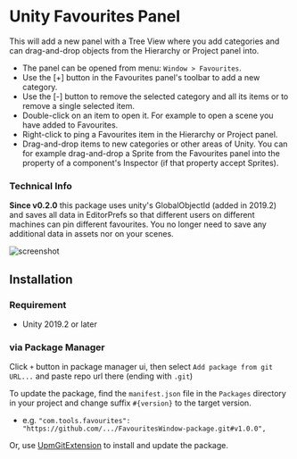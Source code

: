 # Unity Favourites Panel

This will add a new panel with a Tree View where you add categories and can drag-and-drop objects from the Hierarchy or Project panel into.

- The panel can be opened from menu: `Window > Favourites`.
- Use the [+] button in the Favourites panel's toolbar to add a new category.
- Use the [-] button to remove the selected category and all its items or to remove a single selected item.
- Double-click on an item to open it. For example to open a scene you have added to Favourites.
- Right-click to ping a Favourites item in the Hierarchy or Project panel.
- Drag-and-drop items to new categories or other areas of Unity. You can for example drag-and-drop a Sprite from the Favourites panel into the property of a component's Inspector (if that property accept Sprites).

### Technical Info

**Since v0.2.0** this package uses unity's GlobalObjectId (added in 2019.2) and saves all data in EditorPrefs so that different users on different machines can pin different favourites.
You no longer need to save any additional data in assets nor on your scenes.

![screenshot](https://user-images.githubusercontent.com/837362/34055429-d059f5ce-e1d7-11e7-8855-1b19dc2ad052.png)

## Installation

### Requirement

* Unity 2019.2 or later

### via Package Manager

Click `+` button in package manager ui, then select `Add package from git URL...` and paste repo url there (ending with `.git`)

To update the package, find the `manifest.json` file in the `Packages` directory in your project and change suffix `#{version}` to the target version.

* e.g. `"com.tools.favourites": "https://github.com/.../FavouritesWindow-package.git#v1.0.0",`

Or, use [UpmGitExtension](https://github.com/mob-sakai/UpmGitExtension) to install and update the package.
